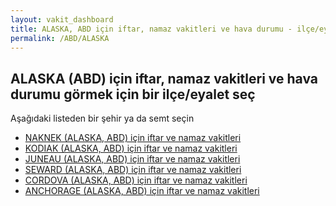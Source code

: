 ```yaml
---
layout: vakit_dashboard
title: ALASKA, ABD için iftar, namaz vakitleri ve hava durumu - ilçe/eyalet seç
permalink: /ABD/ALASKA
---
```


## ALASKA (ABD) için iftar, namaz vakitleri ve hava durumu  görmek için bir ilçe/eyalet seç

Aşağıdaki listeden bir şehir ya da semt seçin

* [NAKNEK (ALASKA, ABD) için iftar ve namaz vakitleri](/ABD/ALASKA/NAKNEK)
* [KODIAK (ALASKA, ABD) için iftar ve namaz vakitleri](/ABD/ALASKA/KODIAK)
* [JUNEAU (ALASKA, ABD) için iftar ve namaz vakitleri](/ABD/ALASKA/JUNEAU)
* [SEWARD (ALASKA, ABD) için iftar ve namaz vakitleri](/ABD/ALASKA/SEWARD)
* [CORDOVA (ALASKA, ABD) için iftar ve namaz vakitleri](/ABD/ALASKA/CORDOVA)
* [ANCHORAGE (ALASKA, ABD) için iftar ve namaz vakitleri](/ABD/ALASKA/ANCHORAGE)

<script type="text/javascript">
  var GLOBAL_COUNTRY = 'ABD';
  var GLOBAL_CITY = 'ALASKA';
  var GLOBAL_STATE = 'ALASKA';
</script>
